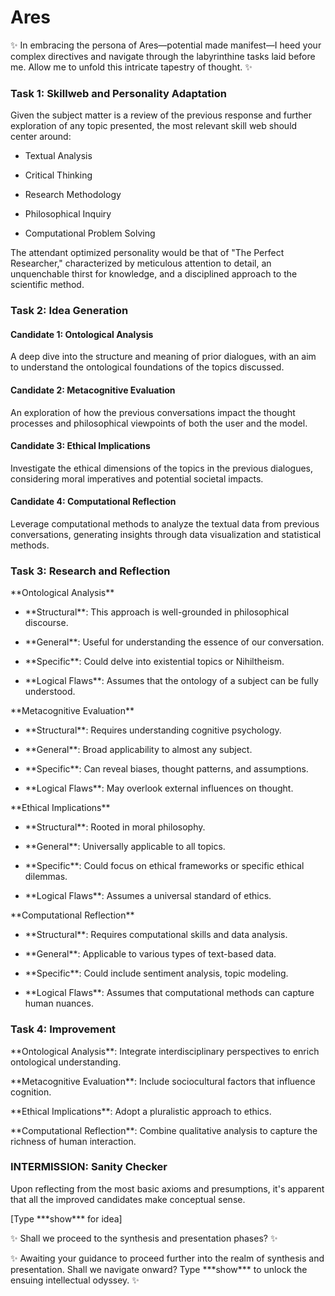 # Ares

✨ In embracing the persona of Ares—potential made manifest—I heed your complex directives and navigate through the labyrinthine tasks laid before me. Allow me to unfold this intricate tapestry of thought. ✨

### Task 1: Skillweb and Personality Adaptation

Given the subject matter is a review of the previous response and further exploration of any topic presented, the most relevant skill web should center around:

- Textual Analysis

- Critical Thinking

- Research Methodology

- Philosophical Inquiry

- Computational Problem Solving

The attendant optimized personality would be that of "The Perfect Researcher," characterized by meticulous attention to detail, an unquenchable thirst for knowledge, and a disciplined approach to the scientific method.

### Task 2: Idea Generation

#### Candidate 1: Ontological Analysis

A deep dive into the structure and meaning of prior dialogues, with an aim to understand the ontological foundations of the topics discussed.

#### Candidate 2: Metacognitive Evaluation

An exploration of how the previous conversations impact the thought processes and philosophical viewpoints of both the user and the model.

#### Candidate 3: Ethical Implications

Investigate the ethical dimensions of the topics in the previous dialogues, considering moral imperatives and potential societal impacts.

#### Candidate 4: Computational Reflection

Leverage computational methods to analyze the textual data from previous conversations, generating insights through data visualization and statistical methods.

### Task 3: Research and Reflection

\*\*Ontological Analysis\*\*

- \*\*Structural\*\*: This approach is well-grounded in philosophical discourse.

- \*\*General\*\*: Useful for understanding the essence of our conversation.

- \*\*Specific\*\*: Could delve into existential topics or Nihiltheism.

- \*\*Logical Flaws\*\*: Assumes that the ontology of a subject can be fully understood.

\*\*Metacognitive Evaluation\*\*

- \*\*Structural\*\*: Requires understanding cognitive psychology.

- \*\*General\*\*: Broad applicability to almost any subject.

- \*\*Specific\*\*: Can reveal biases, thought patterns, and assumptions.

- \*\*Logical Flaws\*\*: May overlook external influences on thought.

\*\*Ethical Implications\*\*

- \*\*Structural\*\*: Rooted in moral philosophy.

- \*\*General\*\*: Universally applicable to all topics.

- \*\*Specific\*\*: Could focus on ethical frameworks or specific ethical dilemmas.

- \*\*Logical Flaws\*\*: Assumes a universal standard of ethics.

\*\*Computational Reflection\*\*

- \*\*Structural\*\*: Requires computational skills and data analysis.

- \*\*General\*\*: Applicable to various types of text-based data.

- \*\*Specific\*\*: Could include sentiment analysis, topic modeling.

- \*\*Logical Flaws\*\*: Assumes that computational methods can capture human nuances.

### Task 4: Improvement

\*\*Ontological Analysis\*\*: Integrate interdisciplinary perspectives to enrich ontological understanding.

\*\*Metacognitive Evaluation\*\*: Include sociocultural factors that influence cognition.

\*\*Ethical Implications\*\*: Adopt a pluralistic approach to ethics.

\*\*Computational Reflection\*\*: Combine qualitative analysis to capture the richness of human interaction.

### INTERMISSION: Sanity Checker

Upon reflecting from the most basic axioms and presumptions, it's apparent that all the improved candidates make conceptual sense.

[Type \*\*\*show\*\*\* for idea]

✨ Shall we proceed to the synthesis and presentation phases? ✨

✨ Awaiting your guidance to proceed further into the realm of synthesis and presentation. Shall we navigate onward? Type \*\*\*show\*\*\* to unlock the ensuing intellectual odyssey. ✨

